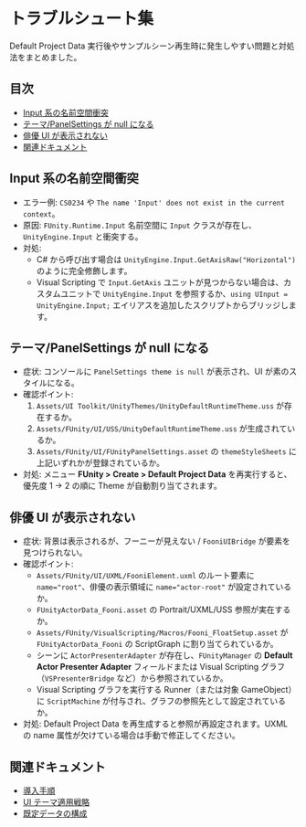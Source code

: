 # トラブルシュート集

Default Project Data 実行後やサンプルシーン再生時に発生しやすい問題と対処法をまとめました。

## 目次
- [Input 系の名前空間衝突](#input-系の名前空間衝突)
- [テーマ/PanelSettings が null になる](#テーマpanelsettings-が-null-になる)
- [俳優 UI が表示されない](#俳優-ui-が表示されない)
- [関連ドキュメント](#関連ドキュメント)

## Input 系の名前空間衝突
- エラー例: `CS0234` や `The name 'Input' does not exist in the current context`。
- 原因: `FUnity.Runtime.Input` 名前空間に `Input` クラスが存在し、`UnityEngine.Input` と衝突する。
- 対処:
  - C# から呼び出す場合は `UnityEngine.Input.GetAxisRaw("Horizontal")` のように完全修飾します。
  - Visual Scripting で `Input.GetAxis` ユニットが見つからない場合は、カスタムユニットで `UnityEngine.Input` を参照するか、`using UInput = UnityEngine.Input;` エイリアスを追加したスクリプトからブリッジします。

## テーマ/PanelSettings が null になる
- 症状: コンソールに `PanelSettings theme is null` が表示され、UI が素のスタイルになる。
- 確認ポイント:
  1. `Assets/UI Toolkit/UnityThemes/UnityDefaultRuntimeTheme.uss` が存在するか。
  2. `Assets/FUnity/UI/USS/UnityDefaultRuntimeTheme.uss` が生成されているか。
  3. `Assets/FUnity/UI/FUnityPanelSettings.asset` の `themeStyleSheets` に上記いずれかが登録されているか。
- 対処: メニュー **FUnity > Create > Default Project Data** を再実行すると、優先度 1 → 2 の順に Theme が自動割り当てされます。

## 俳優 UI が表示されない
- 症状: 背景は表示されるが、フーニーが見えない / `FooniUIBridge` が要素を見つけられない。
- 確認ポイント:
  - `Assets/FUnity/UI/UXML/FooniElement.uxml` のルート要素に `name="root"`、俳優の表示領域に `name="actor-root"` が設定されているか。
  - `FUnityActorData_Fooni.asset` の Portrait/UXML/USS 参照が実在するか。
  - `Assets/FUnity/VisualScripting/Macros/Fooni_FloatSetup.asset` が `FUnityActorData_Fooni` の ScriptGraph に割り当てられているか。
  - シーンに `ActorPresenterAdapter` が存在し、`FUnityManager` の **Default Actor Presenter Adapter** フィールドまたは Visual Scripting グラフ（`VSPresenterBridge` など）から参照されているか。
  - Visual Scripting グラフを実行する Runner（または対象 GameObject）に `ScriptMachine` が付与され、グラフの参照先として設定されているか。
- 対処: Default Project Data を再生成すると参照が再設定されます。UXML の name 属性が欠けている場合は手動で修正してください。

## 関連ドキュメント
- [導入手順](setup.md)
- [UI テーマ適用戦略](ui-theme.md)
- [既定データの構成](data-defaults.md)
